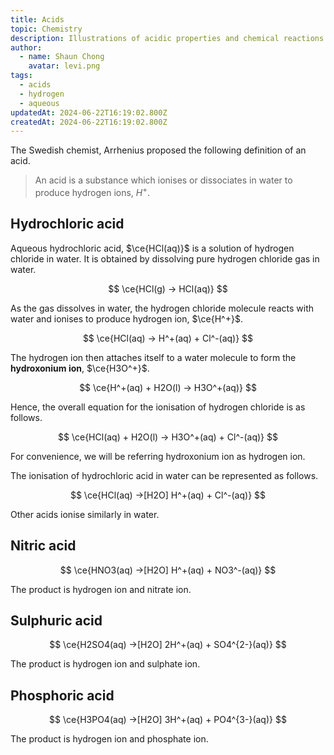 ```yaml
---
title: Acids
topic: Chemistry
description: Illustrations of acidic properties and chemical reactions
author:
  - name: Shaun Chong
    avatar: levi.png
tags:
  - acids
  - hydrogen
  - aqueous
updatedAt: 2024-06-22T16:19:02.800Z
createdAt: 2024-06-22T16:19:02.800Z
---
```


The Swedish chemist, Arrhenius proposed the following definition of an acid.

> An acid is a substance which ionises or dissociates in water to produce hydrogen ions, $H^+$.

## Hydrochloric acid

Aqueous hydrochloric acid, $\ce{HCl(aq)}$ is a solution of hydrogen chloride in water. It is obtained by dissolving pure hydrogen chloride gas in water.

$$
\ce{HCl(g) -> HCl(aq)}
$$

As the gas dissolves in water, the hydrogen chloride molecule reacts with water and ionises to produce hydrogen ion, $\ce{H^+}$.

$$
\ce{HCl(aq) -> H^+(aq) + Cl^-(aq)}
$$

The hydrogen ion then attaches itself to a water molecule to form the **hydroxonium ion**, $\ce{H3O^+}$.

$$
\ce{H^+(aq) + H2O(l) -> H3O^+(aq)}
$$

Hence, the overall equation for the ionisation of hydrogen chloride is as follows.

$$
\ce{HCl(aq) + H2O(l) -> H3O^+(aq) + Cl^-(aq)}
$$

For convenience, we will be referring hydroxonium ion as hydrogen ion.

The ionisation of hydrochloric acid in water can be represented as follows.

$$
\ce{HCl(aq) ->[H2O] H^+(aq) + Cl^-(aq)}
$$

Other acids ionise similarly in water.

## Nitric acid

$$
\ce{HNO3(aq) ->[H2O] H^+(aq) + NO3^-(aq)}
$$

The product is hydrogen ion and nitrate ion.

## Sulphuric acid

$$
\ce{H2SO4(aq) ->[H2O] 2H^+(aq) + SO4^{2-}(aq)}
$$

The product is hydrogen ion and sulphate ion.

## Phosphoric acid

$$
\ce{H3PO4(aq) ->[H2O] 3H^+(aq) + PO4^{3-}(aq)}
$$

The product is hydrogen ion and phosphate ion.
